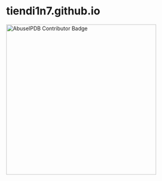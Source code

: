 # tiendi1n7.github.io

<a href="https://www.abuseipdb.com/user/181009" title="AbuseIPDB is an IP address blacklist for webmasters and sysadmins to report IP addresses engaging in abusive behavior on their networks">
	<img src="https://www.abuseipdb.com/contributor/181009.svg" alt="AbuseIPDB Contributor Badge" style="width: 401px;">
</a>

